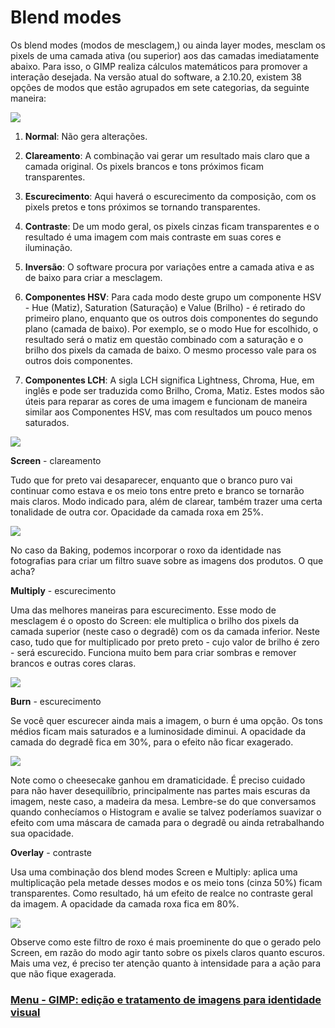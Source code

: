 # Blend modes

Os blend modes (modos de mesclagem,) ou ainda layer modes, mesclam os pixels de uma camada ativa (ou superior) aos das camadas imediatamente abaixo. Para isso, o GIMP realiza cálculos matemáticos para promover a interação desejada. Na versão atual do software, a 2.10.20, existem 38 opções de modos que estão agrupados em sete categorias, da seguinte maneira:

<img src="./img/blende-mode-01.jpg">

1. **Normal**: Não gera alterações.

2. **Clareamento**: A combinação vai gerar um resultado mais claro que a camada original. Os pixels brancos e tons próximos ficam transparentes.

3. **Escurecimento**: Aqui haverá o escurecimento da composição, com os pixels pretos e tons próximos se tornando transparentes.

4. **Contraste**: De um modo geral, os pixels cinzas ficam transparentes e o resultado é uma imagem com mais contraste em suas cores e iluminação.

5. **Inversão**: O software procura por variações entre a camada ativa e as de baixo para criar a mesclagem.

6. **Componentes HSV**: Para cada modo deste grupo um componente HSV - Hue (Matiz), Saturation (Saturação) e Value (Brilho) - é retirado do primeiro plano, enquanto que os outros dois componentes do segundo plano (camada de baixo). Por exemplo, se o modo Hue for escolhido, o resultado será o matiz em questão combinado com a saturação e o brilho dos pixels da camada de baixo. O mesmo processo vale para os outros dois componentes.

7. **Componentes LCH**: A sigla LCH significa Lightness, Chroma, Hue, em inglês e pode ser traduzida como Brilho, Croma, Matiz. Estes modos são úteis para reparar as cores de uma imagem e funcionam de maneira similar aos Componentes HSV, mas com resultados um pouco menos saturados.

<img src="./img/blende-mode-02.jpg">

**Screen** - clareamento

Tudo que for preto vai desaparecer, enquanto que o branco puro vai continuar como estava e os meio tons entre preto e branco se tornarão mais claros. Modo indicado para, além de clarear, também trazer uma certa tonalidade de outra cor. Opacidade da camada roxa em 25%.

<img src="./img/blende-mode-03.jpg">

No caso da Baking, podemos incorporar o roxo da identidade nas fotografias para criar um filtro suave sobre as imagens dos produtos. O que acha?

**Multiply** - escurecimento

Uma das melhores maneiras para escurecimento. Esse modo de mesclagem é o oposto do Screen: ele multiplica o brilho dos pixels da camada superior (neste caso o degradê) com os da camada inferior. Neste caso, tudo que for multiplicado por preto preto - cujo valor de brilho é zero - será escurecido. Funciona muito bem para criar sombras e remover brancos e outras cores claras.

<img src="./img/blende-mode-04.jpg">

**Burn** - escurecimento

Se você quer escurecer ainda mais a imagem, o burn é uma opção. Os tons médios ficam mais saturados e a luminosidade diminui. A opacidade da camada do degradê fica em 30%, para o efeito não ficar exagerado.

<img src="./img/blende-mode-05.jpg">

Note como o cheesecake ganhou em dramaticidade. É preciso cuidado para não haver desequilíbrio, principalmente nas partes mais escuras da imagem, neste caso, a madeira da mesa. Lembre-se do que conversamos quando conhecíamos o Histogram e avalie se talvez poderíamos suavizar o efeito com uma máscara de camada para o degradê ou ainda retrabalhando sua opacidade.

**Overlay** - contraste

Usa uma combinação dos blend modes Screen e Multiply: aplica uma multiplicação pela metade desses modos e os meio tons (cinza 50%) ficam transparentes. Como resultado, há um efeito de realce no contraste geral da imagem. A opacidade da camada roxa fica em 80%.

<img src="./img/blende-mode-06.jpg">

Observe como este filtro de roxo é mais proeminente do que o gerado pelo Screen, em razão do modo agir tanto sobre os pixels claros quanto escuros. Mais uma vez, é preciso ter atenção quanto à intensidade para a ação para que não fique exagerada.

### [Menu - GIMP: edição e tratamento de imagens para identidade visual](menu.md)